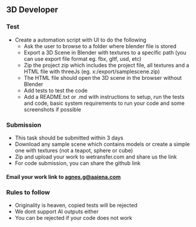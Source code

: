 ## 3D Developer

### Test
 - Create a automation script with UI to do the following
    - Ask the user to browse to a folder where blender file is stored
    - Export a 3D Scene in Blender with textures to a specific path (you can use export file format eg. fbx, gltf, usd, etc)
    - Zip the project zip which includes the project file, all textures and a HTML file with threeJs (eg. x:/export/samplescene.zip)
    - The HTML file should open the 3D scene in the browser without Blender
    - Add tests to test the code
    - Add a README.txt or .md with instructions to setup, run the tests and code, basic system requirements to run your code and some screenshots if possible


### Submission
- This task should be submitted within 3 days
- Download any sample scene which contains models or create a simple one with textures (not a teapot, sphere or cube)
- Zip and upload your work to wetransfer.com and share us the link
- For code submission, you can share the github link

#### Email your work link to agnes.g@aaiena.com 

### Rules to follow
- Originality is heaven, copied tests will be rejected
- We dont support AI outputs either
- You can be rejected if your code does not work
